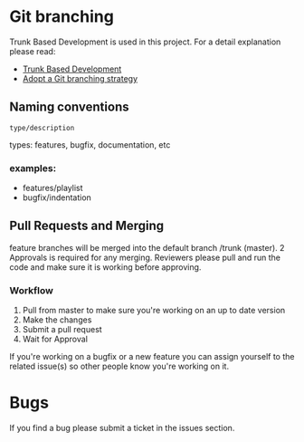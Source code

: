 # Git branching

Trunk Based Development is used in this project. For a detail explanation please read: 
- [Trunk Based Development](https://trunkbaseddevelopment.com/)
- [Adopt a Git branching strategy](https://docs.microsoft.com/en-us/azure/devops/repos/git/git-branching-guidance?view=azure-devops)

## Naming conventions

```
type/description
```

types: features, bugfix, documentation, etc

### examples: 
- features/playlist
- bugfix/indentation

## Pull Requests and Merging

feature branches will be merged into the default branch /trunk (master). 2 Approvals is required for any merging. Reviewers please pull and run the code and make sure it is working before approving.

### Workflow
<ol>
<li>Pull from master to make sure you're working on an up to date version</li>
<li>Make the changes</li>
<li>Submit a pull request</li>
<li>Wait for Approval</li>
</ol>
If you're working on a bugfix or a new feature you can assign yourself to the related issue(s) so other people know you're working on it.

# Bugs
If you find a bug please submit a ticket in the issues section.

